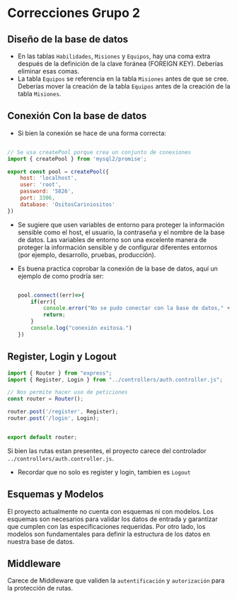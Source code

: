 # Correcciones Grupo 2

## Diseño de la base de datos
- En las tablas `Habilidades`, `Misiones` y `Equipos`, hay una coma extra después de la definición de la clave foránea (FOREIGN KEY). Deberías eliminar esas comas.
- La tabla `Equipos` se referencia en la tabla `Misiones` antes de que se cree. Deberías mover la creación de la tabla `Equipos` antes de la creación de la tabla `Misiones`.

## Conexión Con la base de datos
- Si bien la conexión se hace de una forma correcta:
```` javascript

// Se usa createPool porque crea un conjunto de conexiones
import { createPool } from 'mysql2/promise';

export const pool = createPool({
    host: 'localhost',
    user: 'root',
    password: '5826',
    port: 3306,
    database: 'OsitosCariniositos'
})


````
- Se sugiere que usen variables de entorno para proteger la información sensible como el host, el usuario, la contraseña y el nombre de la base de datos. Las variables de entorno son una excelente manera de proteger la información sensible y de configurar diferentes entornos (por ejemplo, desarrollo, pruebas, producción).

- Es buena practica coprobar la conexión de la base de datos, aquí un ejemplo de como prodría ser:

    ```` javascript

    pool.connect((err)=>{
        if(err){
            console.error("No se pudo conectar con la base de datos," + err);
            return;
        }
        console.log("conexión exitosa.")
    })

    ````

## Register, Login y Logout

```` javascript 
import { Router } from "express";
import { Register, Login } from "../controllers/auth.controller.js";

// Nos permite hacer uso de peticiones
const router = Router();

router.post('/register', Register);
router.post('/login', Login);


export default router;

````
Si bien las rutas estan presentes, el proyecto carece del controlador `../controllers/auth.controller.js`.

- Recordar que no solo es register y login, tambien es `Logout`

## Esquemas y Modelos

El proyecto actualmente no cuenta con esquemas ni con modelos. Los esquemas son necesarios para validar los datos de entrada y garantizar que cumplen con las especificaciones requeridas. Por otro lado, los modelos son fundamentales para definir la estructura de los datos en nuestra base de datos.

## Middleware
Carece de Middleware que validen la `autentificación`  y `autorización` para la protección de rutas.



